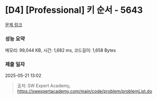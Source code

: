 # [D4] [Professional] 키 순서 - 5643 

[문제 링크](https://swexpertacademy.com/main/code/problem/problemDetail.do?contestProbId=AWXQsLWKd5cDFAUo) 

### 성능 요약

메모리: 99,044 KB, 시간: 1,682 ms, 코드길이: 1,658 Bytes

### 제출 일자

2025-05-21 13:02



> 출처: SW Expert Academy, https://swexpertacademy.com/main/code/problem/problemList.do